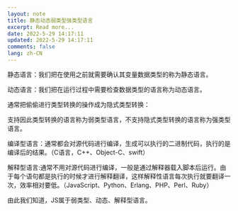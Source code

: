 ```yaml
---
layout: note
title: 静态动态弱类型强类型语言
excerpt: Read more...
date: 2022-5-29 14:17:11
updated: 2022-5-29 14:17:11
comments: false
lang: zh-CN
---
```


静态语言：我们把在使用之前就需要确认其变量数据类型的称为静态语言。

动态语言：我们把在运行过程中需要检查数据类型的语言称为动态语言。

通常把偷偷进行类型转换的操作成为隐式类型转换：

支持因此类型转换的语言称为弱类型语言，不支持隐式类型转换的语言称为强类型语言。

编译型语言：通常都会对源代码进行编译，生成可以执行的二进制代码，执行的是编译后的结果。（C语言，C++、Object-C、swift）

解释型语言:通常不用对源代码进行编译，一般是通过解释器载入脚本后运行。由于每个语句都是执行的时候才进行解释翻译，这样解释性语言每次执行就要翻译一次，效率相对要低。（JavaScript、Python、Erlang、PHP、Perl、Ruby）

由此我们知道，JS属于弱类型、动态、解释型语言。
  